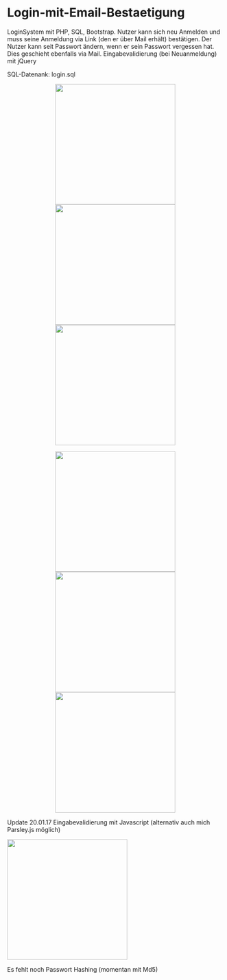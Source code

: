 # Login-mit-Email-Bestaetigung
LoginSystem mit PHP, SQL, Bootstrap. Nutzer kann sich neu Anmelden und muss seine Anmeldung via Link 
(den er über Mail erhält) bestätigen. Der Nutzer kann seit Passwort ändern, wenn er sein Passwort vergessen hat. 
Dies geschieht ebenfalls via Mail. 
Eingabevalidierung (bei Neuanmeldung) mit jQuery

SQL-Datenank: login.sql



<p align="center">
  <img src="https://s19.postimg.org/vc7ghhter/index.png" width="280"/>
  <img src="https://s19.postimg.org/5bgadmsrn/neu_Anmelden.png" width="280"/>
  <img src="https://s19.postimg.org/eutni37s3/home.png" width="280"/>
</p>
<p align="center">
  <img src="https://s19.postimg.org/rie08cc2r/fpasswort.png" width="280"/>
  <img src="https://s19.postimg.org/hmcx8p6ar/resetpass.png" width="280"/>
  <img src="https://s19.postimg.org/id5neh8o3/resetpass2.png" width="280"/>
</p>

Update 20.01.17 Eingabevalidierung mit Javascript (alternativ auch mich Parsley.js möglich)
<p align="left">
  <img src="https://s19.postimg.org/8ux66bp5v/signup_valid.png" width="280"/>
</p>

Es fehlt noch Passwort Hashing (momentan mit Md5)
